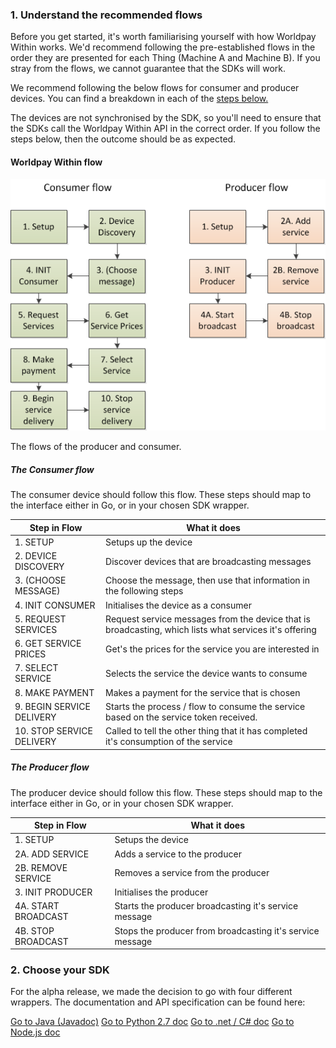 ### 1\. Understand the recommended flows

Before you get started, it's worth familiarising yourself with how Worldpay Within works. We'd recommend following the pre-established flows in the order they are presented for each Thing (Machine A and Machine B). If you stray from the flows, we cannot guarantee that the SDKs will work.

We recommend following the below flows for consumer and producer devices. You can find a breakdown in each of the [steps below.](#steps)

The devices are not synchronised by the SDK, so you'll need to ensure that the SDKs call the Worldpay Within API in the correct order. If you follow the steps below, then the outcome should be as expected.

#### Worldpay Within flow

![The flows of the producer and consumer](images/the-flows/flows-mockup.png)
<figcaption>The flows of the producer and consumer.</figcaption>

##### The Consumer flow

The consumer device should follow this flow. These steps should map to the interface either in Go, or in your chosen SDK wrapper.

|**Step in Flow**|**What it does**|
| ------------- | ------------- |
|1\. SETUP|Setups up the device|
|2\. DEVICE DISCOVERY|Discover devices that are broadcasting messages|
|3\. (CHOOSE MESSAGE)|Choose the message, then use that information in the following steps|
|4\. INIT CONSUMER|Initialises the device as a consumer|
|5\. REQUEST SERVICES|Request service messages from the device that is broadcasting, which lists what services it's offering|
|6\. GET SERVICE PRICES|Get's the prices for the service you are interested in|
|7\. SELECT SERVICE|Selects the service the device wants to consume|
|8\. MAKE PAYMENT|Makes a payment for the service that is chosen|
|9\. BEGIN SERVICE DELIVERY|Starts the process / flow to consume the service based on the service token received.|
|10\. STOP SERVICE DELIVERY|Called to tell the other thing that it has completed it's consumption of the service|


##### The Producer flow

The producer device should follow this flow. These steps should map to the interface either in Go, or in your chosen SDK wrapper.

|**Step in Flow**|**What it does**|
| ------------- | ------------- |
|1\. SETUP|Setups the device|
|2A. ADD SERVICE|Adds a service to the producer|
|2B. REMOVE SERVICE|Removes a service from the producer|
|3\. INIT PRODUCER|Initialises the producer|
|4A. START BROADCAST|Starts the producer broadcasting it's service message|
|4B. STOP BROADCAST|Stops the producer from broadcasting it's service message|

### 2\. Choose your SDK

For the alpha release, we made the decision to go with four different wrappers. The documentation and API specification can be found here:

[Go to Java (Javadoc)](wrapper-doc/javadoc) [Go to Python 2.7 doc](python27.html) [Go to .net / C# doc](dotnet.html) [Go to Node.js doc](nodejs.html)
